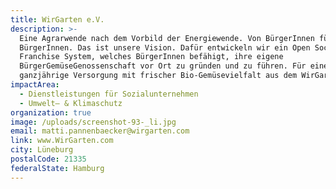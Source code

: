 ```yaml
---
title: WirGarten e.V.
description: >-
  Eine Agrarwende nach dem Vorbild der Energiewende. Von BürgerInnen für
  BürgerInnen. Das ist unsere Vision. Dafür entwickeln wir ein Open Social
  Franchise System, welches BürgerInnen befähigt, ihre eigene
  BürgerGemüseGenossenschaft vor Ort zu gründen und zu führen. Für eine
  ganzjährige Versorgung mit frischer Bio-Gemüsevielfalt aus dem WirGarten.
impactArea:
  - Dienstleistungen für Sozialunternehmen
  - Umwelt– & Klimaschutz
organization: true
image: /uploads/screenshot-93-_li.jpg
email: matti.pannenbaecker@wirgarten.com
link: www.WirGarten.com
city: Lüneburg
postalCode: 21335
federalState: Hamburg
---
```


